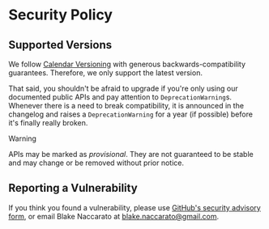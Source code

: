 # Security Policy

## Supported Versions

We follow [Calendar Versioning](https://calver.org) with generous backwards-compatibility guarantees. Therefore, we only support the latest version.

That said, you shouldn't be afraid to upgrade if you're only using our documented public APIs and pay attention to `DeprecationWarning`s. Whenever there is a need to break compatibility, it is announced in the changelog and raises a `DeprecationWarning` for a year (if possible) before it's finally really broken.

> [!WARNING]
> 
> APIs may be marked as *provisional*. They are not guaranteed to be stable and may change or be removed without prior notice.

## Reporting a Vulnerability

If you think you found a vulnerability, please use [GitHub's security advisory form](https://github.com/hynek/svcs/security/advisories/new), or email Blake Naccarato at <blake.naccarato@gmail.com>.
